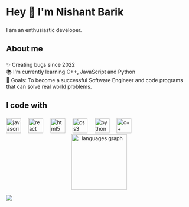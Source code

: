 <h1 align="left">Hey 👋 I'm Nishant Barik</h1>

###

<p align="left"> I am an enthusiastic developer. </p>

###

<h2 align="left">About me</h2>

###

<p align="left">✨ Creating bugs since 2022 <br>📚 I'm currently learning C++, JavaScript and Python <br>🎯 Goals: To become a successful Software Engineer and code programs that can solve real world problems. <br>

###

<h2 align="left">I code with</h2>

###

<div align="left">
  <img src="https://cdn.jsdelivr.net/gh/devicons/devicon/icons/javascript/javascript-original.svg" height="40" alt="javascript logo"  />
  <img width="12" />
  <img src="https://cdn.jsdelivr.net/gh/devicons/devicon/icons/react/react-original.svg" height="40" alt="react logo"  />
  <img width="12" />
  <img src="https://cdn.jsdelivr.net/gh/devicons/devicon/icons/html5/html5-original.svg" height="40" alt="html5 logo"  />
  <img width="12" />
  <img src="https://cdn.jsdelivr.net/gh/devicons/devicon/icons/css3/css3-original.svg" height="40" alt="css3 logo"  />
  <img width="12" />
  <img src="https://cdn.jsdelivr.net/gh/devicons/devicon/icons/python/python-original.svg" height="40" alt="python logo"  />
  <img width="12" />
  <img src="https://img.icons8.com/?size=100&id=40669&format=png&color=000000"height="40" alt="c++ logo"  />
  <img width="12" />
</div>
<div align="center">
  <img src="https://github-readme-stats.vercel.app/api/top-langs?username=nbrk0905&locale=en&hide_title=false&layout=compact&card_width=320&langs_count=5&theme=dracula&hide_border=false" height="150" alt="languages graph"  />
</div>

[![](https://visitcount.itsvg.in/api?id=nbrk0905&label=Profile%20Views&color=0&pretty=false)](https://visitcount.itsvg.in)
###

<!---
nbrk0905/nbrk0905 is a ✨ special ✨ repository because its `README.md` (this file) appears on your GitHub profile.
You can click the Preview link to take a look at your changes.
--->
